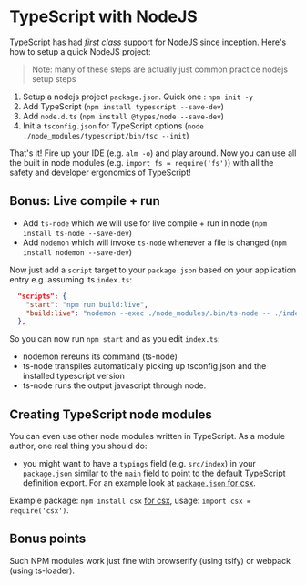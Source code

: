 # TypeScript with NodeJS
TypeScript has had *first class* support for NodeJS since inception. Here's how to setup a quick NodeJS project:

> Note: many of these steps are actually just common practice nodejs setup steps

1. Setup a nodejs project `package.json`. Quick one : `npm init -y`
1. Add TypeScript (`npm install typescript --save-dev`)
1. Add `node.d.ts` (`npm install @types/node --save-dev`)
1. Init a `tsconfig.json` for TypeScript options (`node ./node_modules/typescript/bin/tsc --init`)

That's it! Fire up your IDE (e.g. `alm -o`) and play around. Now you can use all the built in node modules (e.g. `import fs = require('fs')`) with all the safety and developer ergonomics of TypeScript!

## Bonus: Live compile + run
* Add `ts-node` which we will use for live compile + run in node (`npm install ts-node --save-dev`)
* Add `nodemon` which will invoke `ts-node` whenever a file is changed (`npm install nodemon --save-dev`)

Now just add a `script` target to your `package.json` based on your application entry e.g. assuming its `index.ts`:

```json
  "scripts": {
    "start": "npm run build:live",
    "build:live": "nodemon --exec ./node_modules/.bin/ts-node -- ./index.ts"
  },
```
So you can now run `npm start` and as you edit `index.ts`: 

* nodemon rereuns its command (ts-node)
* ts-node transpiles automatically picking up tsconfig.json and the installed typescript version
* ts-node runs the output javascript through node.

## Creating TypeScript node modules

You can even use other node modules written in TypeScript. As a module author, one real thing you should do:

* you might want to have a `typings` field (e.g. `src/index`) in your `package.json` similar to the `main` field to point to the default TypeScript definition export. For an example look at [`package.json` for csx](https://github.com/basarat/csx/blob/gh-pages/package.json).


Example package: `npm install csx` [for csx](https://www.npmjs.com/package/csx),  usage: `import csx = require('csx')`.


## Bonus points

Such NPM modules work just fine with browserify (using tsify) or webpack (using ts-loader).
